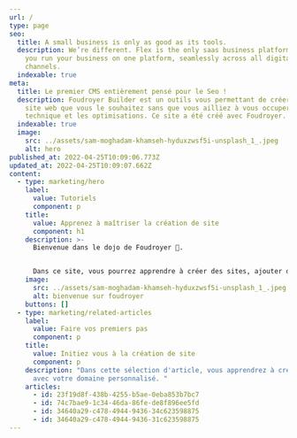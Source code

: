 ```yaml
---
url: /
type: page
seo:
  title: A small business is only as good as its tools.
  description: We’re different. Flex is the only saas business platform that lets
    you run your business on one platform, seamlessly across all digital
    channels.
  indexable: true
meta:
  title: Le premier CMS entièrement pensé pour le Seo !
  description: Foudroyer Builder est un outils vous permettant de créer autant de
    site web que vous le souhaitez sans que vous ailliez à vous occuper de la
    technique et les optimisations. Ce site a été créé avec Foudroyer.
  indexable: true
  image:
    src: ../assets/sam-moghadam-khamseh-hyduxzwsf5i-unsplash_1_.jpeg
    alt: hero
published_at: 2022-04-25T10:09:06.773Z
updated_at: 2022-04-25T10:09:07.662Z
content:
  - type: marketing/hero
    label:
      value: Tutoriels
      component: p
    title:
      value: Apprenez à maîtriser la création de site
      component: h1
    description: >-
      Bienvenue dans le dojo de Foudroyer 🥋. 


      Dans ce site, vous pourrez apprendre à créer des sites, ajouter des licences, comprendre les subtilités et les fonctionnalités présentent dans Foudroyer.
    image:
      src: ../assets/sam-moghadam-khamseh-hyduxzwsf5i-unsplash_1_.jpeg
      alt: bienvenue sur foudroyer
    buttons: []
  - type: marketing/related-articles
    label:
      value: Faire vos premiers pas
      component: p
    title:
      value: Initiez vous à la création de site
      component: p
    description: "Dans cette sélection d'article, vous apprendrez à créer un site
      avec votre domaine personnalisé. "
    articles:
      - id: 23f19d8f-438b-4255-b5ae-0eba853b7bc7
      - id: 74c7bae9-1c34-46da-86fe-de8f896ee5fd
      - id: 34640a29-c478-4944-9436-34c623598875
      - id: 34640a29-c478-4944-9436-31c623598875
---
```

